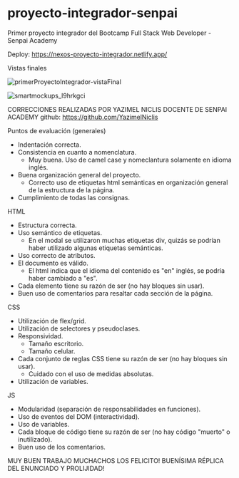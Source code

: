 # proyecto-integrador-senpai

Primer proyecto integrador del Bootcamp Full Stack Web Developer - Senpai Academy

Deploy: https://nexos-proyecto-integrador.netlify.app/

Vistas finales

![primerProyectoIntegrador-vistaFinal](https://user-images.githubusercontent.com/87783719/197082435-dd91548f-f0e3-4b9f-8afe-de0802b5baf3.png)

![smartmockups_l9hrkgci](https://user-images.githubusercontent.com/87783719/197085043-01d130e2-59e2-494b-b438-fc446e79b939.jpg)

CORRECCIONES REALIZADAS POR YAZIMEL NICLIS DOCENTE DE SENPAI ACADEMY
github: https://github.com/YazimelNiclis

Puntos de evaluación (generales)

- Indentación correcta.
- Consistencia en cuanto a nomenclatura.
  - Muy buena. Uso de camel case y nomeclantura solamente en idioma inglés.
- Buena organización general del proyecto.
  - Correcto uso de etiquetas html semánticas en organización general de la estructura de la página.
- Cumplimiento de todas las consignas.

HTML

- Estructura correcta.
- Uso semántico de etiquetas.
  - En el modal se utilizaron muchas etiquetas div, quizás se podrían haber utilizado algunas etiquetas semánticas.
- Uso correcto de atributos.
- El documento es válido.
  - El html indica que el idioma del contenido es "en" inglés, se podría haber cambiado a "es".
- Cada elemento tiene su razón de ser (no hay bloques sin usar).
- Buen uso de comentarios para resaltar cada sección de la página.

CSS

- Utilización de flex/grid.
- Utilización de selectores y pseudoclases.
- Responsividad.
  - Tamaño escritorio.
  - Tamaño celular.
- Cada conjunto de reglas CSS tiene su razón de ser (no hay bloques sin usar).
  - Cuidado con el uso de medidas absolutas.
- Utilización de variables.

JS

- Modularidad (separación de responsabilidades en funciones).
- Uso de eventos del DOM (interactividad).
- Uso de variables.
- Cada bloque de código tiene su razón de ser (no hay código "muerto" o inutilizado).
- Buen uso de los comentarios.

MUY BUEN TRABAJO MUCHACHOS LOS FELICITO!
BUENÍSIMA RÉPLICA DEL ENUNCIADO Y PROLIJIDAD!
